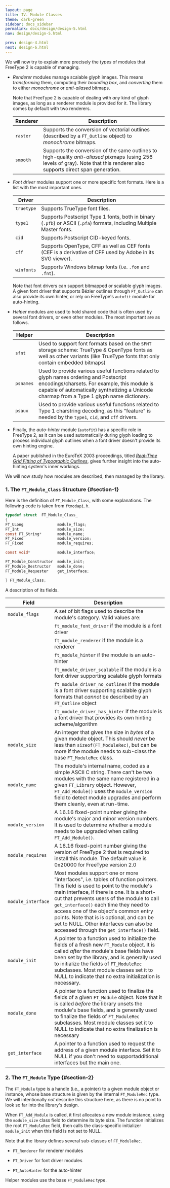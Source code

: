 ```yaml
---
layout: page
title: IV. Module Classes
theme: dark-green
sidebar: docs_sidebar
permalink: docs/design/design-5.html
nav: design/design-5.html

prev: design-4.html
next: design-6.html
---
```


We will now try to explain more precisely the *types* of modules that
FreeType 2 is capable of managing.

-   *Renderer* modules manage scalable glyph images. This means
    *transforming* them, computing their *bounding box*, and
    *converting* them to either *monochrome* or *anti-aliased* bitmaps.

    Note that FreeType 2 is capable of dealing with *any* kind of glyph
    images, as long as a renderer module is provided for it. The library
    comes by default with two renderers.

    Renderer |Description
    ---------|-----------
    `raster` | Supports the conversion of vectorial outlines (described by a `FT_Outline` object) to _monochrome_ bitmaps.
    `smooth` | Supports the conversion of the same outlines to high-quality _anti-aliased_ pixmaps (using 256 levels of gray).  Note that this renderer also supports direct span generation.

-   *Font driver* modules support one or more specific font formats.
    Here is a list with the most important ones.

    Driver     |Description
    -----------|-----------
    `truetype` | Supports TrueType font files.
    `type1`    | Supports Postscript Type 1 fonts, both in binary (`.pfb`) or ASCII (`.pfa`) formats, including Multiple Master fonts.
    `cid`      | Supports Postscript CID-keyed fonts.
    `cff`      | Supports OpenType, CFF as well as CEF fonts (CEF is a derivative of CFF used by Adobe in its SVG viewer).
    `winfonts` | Supports Windows bitmap fonts (i.e. `.fon` and `.fnt`).

    Note that font drivers can support bitmapped or scalable glyph
    images. A given font driver that supports Bézier outlines through
    `FT_Outline` can also provide its own hinter, or rely on FreeType\'s
    `autofit` module for auto-hinting.

-   *Helper* modules are used to hold shared code that is often used by
    several font drivers, or even other modules. The most important are
    as follows.

    Helper     |Description
    -----------|-----------
    `sfnt`     | Used to support font formats based on the `SFNT` storage scheme: TrueType & OpenType fonts as well as other variants (like TrueType fonts that only contain embedded bitmaps)
    `psnames`  | Used to provide various useful functions related to glyph names ordering and Postscript encodings/charsets.  For example, this module is capable of automatically synthetizing a Unicode charmap from a Type 1 glyph name dictionary.
    `psaux`    | Used to provide various useful functions related to Type 1 charstring decoding, as this "feature" is needed by the `type1`, `cid`, and `cff` drivers.

-   Finally, the *auto-hinter* module (`autofit`) has a specific role in
    FreeType 2, as it can be used automatically during glyph loading to
    process individual glyph outlines when a font driver doesn\'t
    provide its own hinting engine.

    A paper published in the EuroTeX 2003 proceedings, titled
    [*Real-Time Grid Fitting of Typographic
    Outlines*](http://www.tug.org/TUGboat/tb24-3/lemberg.pdf), gives
    further insight into the auto-hinting system\'s inner workings.

We will now study how modules are described, then managed by the
library.

### 1. The `FT_Module_Class` Structure {#section-1}

Here is the definition of `FT_Module_Class`, with some explanations. The
following code is taken from `ftmodapi.h`.

```c
typedef struct  FT_Module_Class_
{
FT_ULong               module_flags;
FT_Int                 module_size;
const FT_String*       module_name;
FT_Fixed               module_version;
FT_Fixed               module_requires;

const void*            module_interface;

FT_Module_Constructor  module_init;
FT_Module_Destructor   module_done;
FT_Module_Requester    get_interface;

} FT_Module_Class;
```

A description of its fields.

Field          | Description
---------------|------------
`module_flags` | A set of bit flags used to describe the module's category.  Valid values are:
               | `ft_module_font_driver` if the module is a font driver
               | `ft_module_renderer` if the module is a renderer
               | `ft_module_hinter` if the module is an auto-hinter
               | `ft_module_driver_scalable` if the module is a font driver supporting scalable glyph formats
               | `ft_module_driver_no_outlines` if the module is a font driver supporting scalable glyph formats that _cannot_ be described by an `FT_Outline` object
               | `ft_module_driver_has_hinter` if the module is a font driver that provides its own hinting scheme/algorithm
`module_size`  | An integer that gives the size in _bytes_ of a given module object.  This should _never_ be less than `sizeof(FT_ModuleRec)`, but can be more if the module needs to sub-class the base `FT_ModuleRec` class.
`module_name`  | The module's internal name, coded as a simple ASCII C string.  There can't be two modules with the same name registered in a given `FT_Library` object.  However, `FT_Add_Module()` uses the `module_version` field to detect module upgrades and perform them cleanly, even at run-time.
`module_version`| A 16.16 fixed-point number giving the module's major and minor version numbers.  It is used to determine whether a module needs to be upgraded when calling `FT_Add_Module()`.
`module_requires` | A 16.16 fixed-point number giving the version of FreeType 2 that is required to install this module.  The default value is 0x20000 for FreeType version  2.0
`module_interface`| Most modules support one or more "interfaces", i.e. tables of function pointers.  This field is used to point to the module's main interface, if there is one.  It is a short-cut that prevents users of the module to call `get_interface()` each time they need to access one of the object's common entry points. Note that is is optional, and can be set to NULL.  Other interfaces can also be accessed through the `get_interface()` field.
`module_init` | A pointer to a function used to initialize the fields of a fresh new `FT_Module` object.  It is called _after_ the module's base fields have been set by the library, and is generally used to initialize the fields of `FT_ModuleRec` subclasses. Most module classes set it to NULL to indicate that no extra initialization is necessary.
`module_done` | A pointer to a function used to finalize the fields of a given `FT_Module` object.  Note that it is called _before_ the library unsets the module's base fields, and is generally used to finalize the fields of `FT_ModuleRec` subclasses. Most module classes set it to NULL to indicate that no extra finalization is necessary
`get_interface` | A pointer to a function used to request the address of a given module interface.  Set it to NULL if you don't need to supportadditional interfaces but the main one.

### 2. The `FT_Module` Type {#section-2}

The `FT_Module` type is a handle (i.e., a pointer) to a given module
object or instance, whose base structure is given by the internal
`FT_ModuleRec` type. We will intentionally *not* describe this structure
here, as there is no point to look so far into the library\'s design.

When `FT_Add_Module` is called, it first allocates a new module
instance, using the `module_size` class field to determine its byte
size. The function initializes the root `FT_ModuleRec` field, then calls
the class-specific initializer `module_init` when this field is not set
to NULL.

Note that the library defines several sub-classes of `FT_ModuleRec`.

-   `FT_Renderer` for renderer modules

-   `FT_Driver` for font driver modules

-   `FT_AutoHinter` for the auto-hinter

Helper modules use the base `FT_ModuleRec` type.
